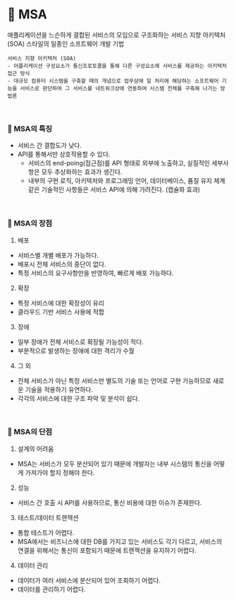 # 🎄 MSA

애플리케이션을 느슨하게 결합된 서비스의 모임으로 구조화하는 서비스 지향 아키텍처(SOA) 스타일의 일종인 소프트웨어 개발 기법

    서비스 지향 아키텍처 (SOA)
    - 어플리케이션 구성요소가 통신프로토콜을 통해 다른 구성요소에 서비스를 제공하는 아키텍처 접근 방식
    - 대규모 컴퓨터 시스템을 구축할 때의 개념으로 업무상에 일 처리에 해당하는 소프트웨어 기능을 서비스로 판단하여 그 서비스를 네트워크상에 연동하여 시스템 전체를 구축해 나가는 방법론

<br>

### 🎁 MSA의 특징

- 서비스 간 결합도가 낮다.
- API를 통해서만 상호작용할 수 있다.
  - 서비스의 end-poing(접근점)를 API 형태로 외부에 노출하고, 실질적인 세부사항은 모두 추상화하는 효과가 생긴다.
  - 내부의 구현 로직, 아키텍처와 프로그래밍 언어, 데이터베이스, 품질 유지 체계같은 기술적인 사항들은 서비스 API에 의해 가려진다. (캡슐화 효과)

<br>

### 🎁 MSA의 장점

1. 배포

- 서비스별 개별 배포가 가능하다.
- 배포시 전체 서비스의 중단이 없다.
- 특정 서비스의 요구사항만을 반영하여, 빠르게 배포 가능하다.

2. 확장

- 특정 서비스에 대한 확장성이 유리
- 클라우드 기반 서비스 사용에 적합

3. 장애

- 일부 장애가 전체 서비스로 확장될 가능성이 적다.
- 부분적으로 발생하는 장애에 대한 격리가 수월

4. 그 외

- 전체 서비스가 아닌 특정 서비스만 별도의 기술 또는 언어로 구현 가능하므로 새로운 기술을 적용하기 유연하다.
- 각각의 서비스에 대한 구조 파악 및 분석이 쉽다.

<br>

### 🎁 MSA의 단점

1. 설계의 어려움

- MSA는 서비스가 모두 분산되어 있기 때문에 개발자는 내부 시스템의 통신을 어떻게 가져가야 할지 정해야 한다.

2. 성능

- 서비스 간 호출 시 API를 사용하므로, 통신 비용에 대한 이슈가 존재한다.

3. 테스트/데이터 트랜잭션

- 통합 테스트가 어렵다.
- MSA에서는 비즈니스에 대한 DB를 가지고 있는 서비스도 각기 다르고, 서비스의 연결을 위해서는 통신이 포함되기 때문에 트랜잭션을 유지하기 어렵다.

4. 데이터 관리

- 데이터가 여러 서비스에 분산되어 있어 조회하기 어렵다.
- 데이터를 관리하기 어렵다.
